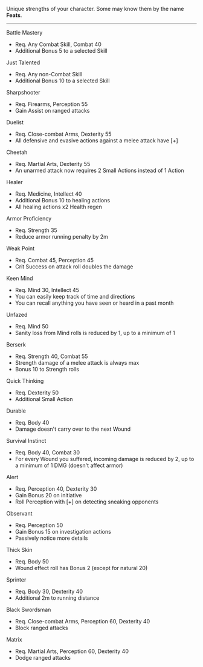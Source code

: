 Unique strengths of your character. Some may know them by the name **Feats**.

---

Battle Mastery 
- Req. Any Combat Skill, Combat 40
- Additional Bonus 5 to a selected Skill

Just Talented
- Req. Any non-Combat Skill
- Additional Bonus 10 to a selected Skill

Sharpshooter
- Req. Firearms, Perception 55
- Gain Assist on ranged attacks

Duelist
- Req. Close-combat Arms, Dexterity 55
- All defensive and evasive actions against a melee attack have [+]

Cheetah
- Req. Martial Arts, Dexterity 55
- An unarmed attack now requires 2 Small Actions instead of 1 Action 

Healer
- Req. Medicine, Intellect 40
- Additional Bonus 10 to healing actions
- All healing actions x2 Health regen 

Armor Proficiency
- Req. Strength 35
- Reduce armor running penalty by 2m

Weak Point
- Req. Combat 45, Perception 45
- Crit Success on attack roll doubles the damage

Keen Mind
- Req. Mind 30, Intellect 45
- You can easily keep track of time and directions
- You can recall anything you have seen or heard in a past month

Unfazed
- Req. Mind 50
- Sanity loss from Mind rolls is reduced by 1, up to a minimum of 1

Berserk
- Req. Strength 40, Combat 55
- Strength damage of a melee attack is always max
- Bonus 10 to Strength rolls

Quick Thinking
- Req. Dexterity 50
- Additional Small Action

Durable
- Req. Body 40
- Damage doesn't carry over to the next Wound

Survival Instinct
- Req. Body 40, Combat 30
- For every Wound you suffered, incoming damage is reduced by 2, up to a minimum of 1 DMG (doesn't affect armor)

Alert
- Req. Perception 40, Dexterity 30
- Gain Bonus 20 on initiative
- Roll Perception with [+] on detecting sneaking opponents

Observant
- Req. Perception 50
- Gain Bonus 15 on investigation actions
- Passively notice more details

Thick Skin
- Req. Body 50
- Wound effect roll has Bonus 2 (except for natural 20)

Sprinter
- Req. Body 30, Dexterity 40
- Additional 2m to running distance

Black Swordsman
- Req. Close-combat Arms, Perception 60, Dexterity 40
- Block ranged attacks

Matrix
- Req. Martial Arts, Perception 60, Dexterity 40
- Dodge ranged attacks